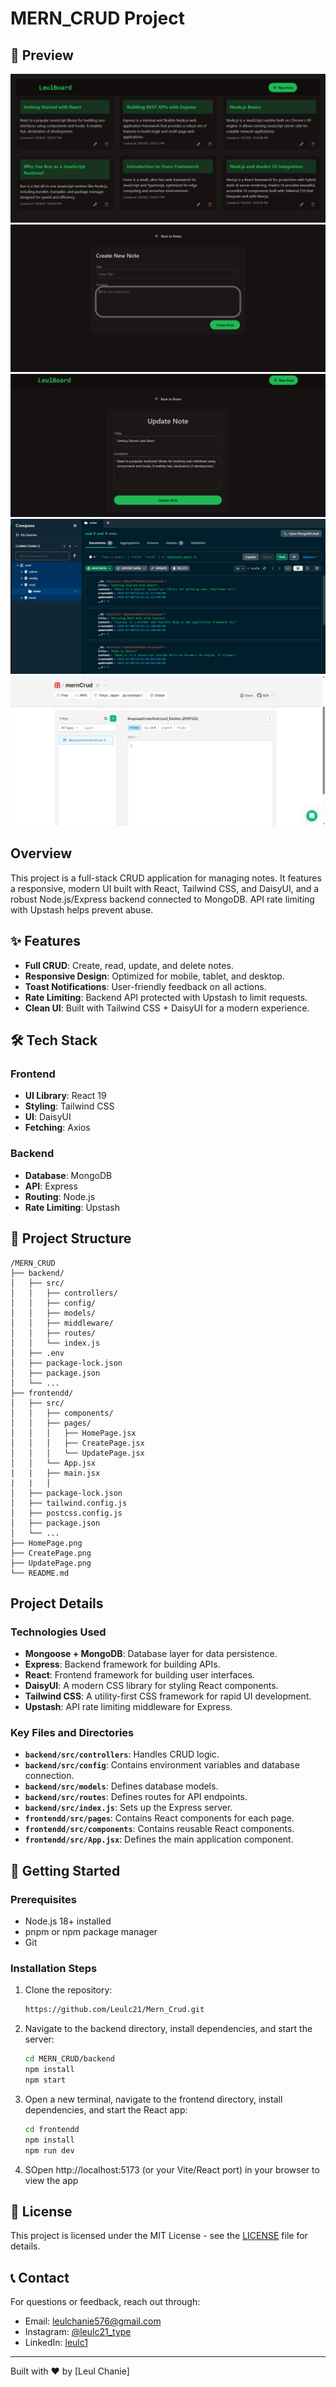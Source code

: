 # MERN_CRUD Project

## 📸 Preview

![Home Page Screenshot](./HomePage.png)
![Home Page Screenshot](./CreatePage.png)
![Home Page Screenshot](./UpdatePage.png)
![Home Page Screenshot](./MongodbCompass.png)
![Home Page Screenshot](./RateLimiter.png)

## Overview

This project is a full-stack CRUD application for managing notes. It features a responsive, modern UI built with React, Tailwind CSS, and DaisyUI, and a robust Node.js/Express backend connected to MongoDB. API rate limiting with Upstash helps prevent abuse.

## ✨ Features

- **Full CRUD**: Create, read, update, and delete notes.
- **Responsive Design**: Optimized for mobile, tablet, and desktop.
- **Toast Notifications**: User-friendly feedback on all actions.
- **Rate Limiting**: Backend API protected with Upstash to limit requests.
- **Clean UI**: Built with Tailwind CSS + DaisyUI for a modern experience.

## 🛠️ Tech Stack

### Frontend

- **UI Library**: React 19
- **Styling**: Tailwind CSS
- **UI**: DaisyUI
- **Fetching**: Axios

### Backend

- **Database**: MongoDB
- **API**: Express
- **Routing**: Node.js
- **Rate Limiting**: Upstash

## 📁 Project Structure

```
/MERN_CRUD
├── backend/
│   ├── src/
│   │   ├── controllers/
│   │   ├── config/
│   │   ├── models/
│   │   ├── middleware/
│   │   ├── routes/
│   │   └── index.js
│   ├── .env
│   ├── package-lock.json
│   ├── package.json
│   └── ...
├── frontendd/
│   ├── src/
│   │   ├── components/
│   │   ├── pages/
│   │   │   ├── HomePage.jsx
│   │   │   ├── CreatePage.jsx
│   │   │   └── UpdatePage.jsx
│   │   └── App.jsx
|   |   ├── main.jsx
|   |   │
│   ├── package-lock.json
│   ├── tailwind.config.js
│   ├── postcss.config.js
│   ├── package.json
│   └── ...
├── HomePage.png
├── CreatePage.png
├── UpdatePage.png
└── README.md

```

## Project Details

### Technologies Used

- **Mongoose + MongoDB**: Database layer for data persistence.
- **Express**: Backend framework for building APIs.
- **React**: Frontend framework for building user interfaces.
- **DaisyUI**: A modern CSS library for styling React components.
- **Tailwind CSS**: A utility-first CSS framework for rapid UI development.
- **Upstash**: API rate limiting middleware for Express.

### Key Files and Directories

- **`backend/src/controllers`**: Handles CRUD logic.
- **`backend/src/config`**: Contains environment variables and database connection.
- **`backend/src/models`**: Defines database models.
- **`backend/src/routes`**: Defines routes for API endpoints.
- **`backend/src/index.js`**: Sets up the Express server.
- **`frontendd/src/pages`**: Contains React components for each page.
- **`frontendd/src/components`**: Contains reusable React components.
- **`frontendd/src/App.jsx`**: Defines the main application component.

## 🚀 Getting Started

### Prerequisites

- Node.js 18+ installed
- pnpm or npm package manager
- Git

### Installation Steps

1. Clone the repository:

   ```sh
   https://github.com/Leulc21/Mern_Crud.git
   ```

2. Navigate to the backend directory, install dependencies, and start the server:

   ```sh
   cd MERN_CRUD/backend
   npm install
   npm start

   ```

3. Open a new terminal, navigate to the frontend directory, install dependencies, and start the React app:

   ```sh
   cd frontendd
   npm install
   npm run dev

   ```

4. SOpen http://localhost:5173 (or your Vite/React port) in your browser to view the app

## 📝 License

This project is licensed under the MIT License - see the [LICENSE](LICENSE) file for details.

## 📞 Contact

For questions or feedback, reach out through:

- Email: leulchanie576@gmail.com
- Instagram: [@leulc21_type](https://www.instagram.com/leulch21?igsh=ejQ3OXRrMjE0NWxx)
- LinkedIn: [leulc1](https://www.linkedin.com/in/leul-chanie-7b10ba260?utm_source=share&utm_campaign=share_via&utm_content=profile&utm_medium=android_app)

---

Built with ❤️ by [Leul Chanie]
